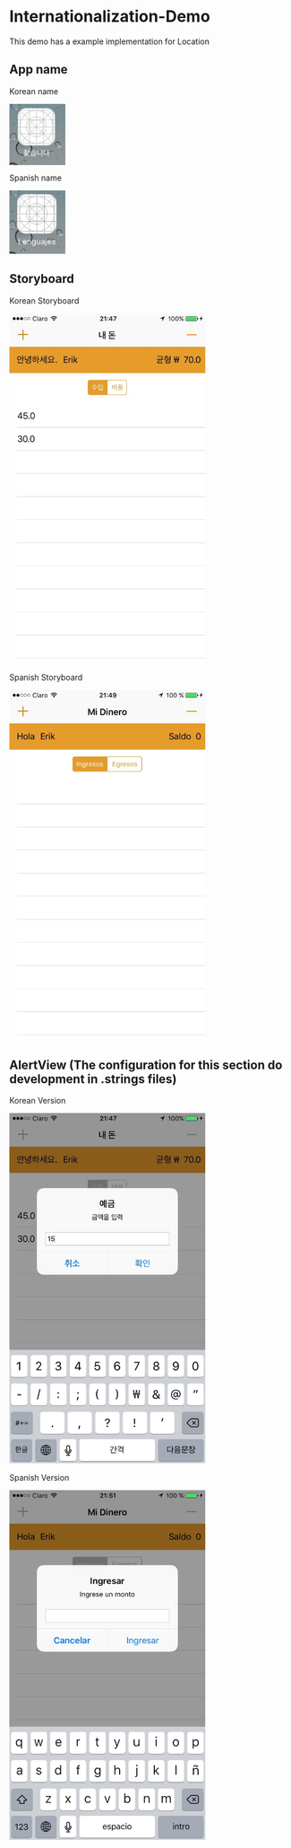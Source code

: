 # Internationalization-Demo
This demo has a example implementation for Location

## App name

Korean name

<img src="https://github.com/orbismobile/Internationalization-Demo/blob/master/screens/korean_icon.png" width="100px" align="center">

Spanish name

<img src="https://github.com/orbismobile/Internationalization-Demo/blob/master/screens/spanish_icon.png" width="100px">

## Storyboard

Korean Storyboard

<img src="https://github.com/orbismobile/Internationalization-Demo/blob/master/screens/korean_table.jpg" width="350px"/>

Spanish Storyboard

<img src="https://github.com/orbismobile/Internationalization-Demo/blob/master/screens/spanish_table.jpg" width="350px"/>

## AlertView (The configuration for this section do development in .strings files)

Korean Version

<img src="https://github.com/orbismobile/Internationalization-Demo/blob/master/screens/korean_alert.jpg" width="350px"/>

Spanish Version

<img src="https://github.com/orbismobile/Internationalization-Demo/blob/master/screens/spanish_alert.jpg" width="350px"/>
